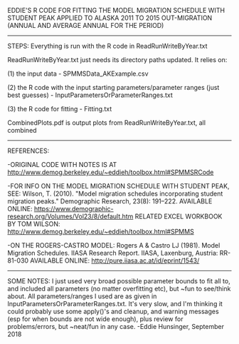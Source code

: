 EDDIE'S R CODE FOR FITTING THE MODEL MIGRATION SCHEDULE WITH STUDENT PEAK APPLIED TO ALASKA 2011 TO 2015 OUT-MIGRATION (ANNUAL AND AVERAGE ANNUAL FOR THE PERIOD)

-----

STEPS: Everything is run with the R code in ReadRunWriteByYear.txt

ReadRunWriteByYear.txt just needs its directory paths updated. It relies on:

(1) the input data - SPMMSData_AKExample.csv

(2) the R code with the input starting parameters/parameter ranges (just best guesses) - 
InputParametersOrParameterRanges.txt

(3) the R code for fitting - Fitting.txt

CombinedPlots.pdf is output plots from ReadRunWriteByYear.txt, all combined

-----

REFERENCES:

-ORIGINAL CODE WITH NOTES IS AT http://www.demog.berkeley.edu/~eddieh/toolbox.html#SPMMSRCode

-FOR INFO ON THE MODEL MIGRATION SCHEDULE WITH STUDENT PEAK, SEE: Wilson, T. (2010). "Model migration schedules incorporating student migration peaks." Demographic Research, 23(8): 191–222. 
AVAILABLE ONLINE: https://www.demographic-research.org/Volumes/Vol23/8/default.htm 
RELATED EXCEL WORKBOOK BY TOM WILSON: http://www.demog.berkeley.edu/~eddieh/toolbox.html#SPMMS

-ON THE ROGERS-CASTRO MODEL: Rogers A & Castro LJ (1981). Model Migration Schedules. IIASA Research Report. IIASA, Laxenburg, Austria: RR-81-030 
AVAILABLE ONLINE: http://pure.iiasa.ac.at/id/eprint/1543/

-----

SOME NOTES: I just used very broad possible parameter bounds to fit all to, and included all parameters (no matter overfitting etc), but ~fun to see/think about. All parameters/ranges I used are as given in InputParametersOrParameterRanges.txt. It's very slow, and I'm thinking it could probably use some apply()'s and cleanup, and warning messages (esp for when bounds are not wide enough), plus review for problems/errors, but ~neat/fun in any case. -Eddie Hunsinger, September 2018
